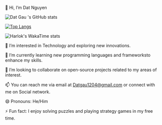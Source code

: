 👋 Hi, I’m Dat Nguyen

![Dat Gau 's GitHub stats](https://github-readme-stats.vercel.app/api?username=datgau&show_icons=true&theme=radical)


[![Top Langs](https://github-readme-stats.vercel.app/api/top-langs/?username=datgau&layout=donut)](https://github.com/datgau/github-readme-stats)



![Harlok's WakaTime stats](https://github-readme-stats.vercel.app/api/wakatime?username=datgau\&hide_progress=true)

👀 I’m interested in Technology and exploring new innovations.

🌱 I’m currently learning new programming languages and frameworksto enhance my skills.

💞️ I’m looking to collaborate on open-source projects related to my areas of interest.

📫 You can reach me via email at Datgau1204@gmail.com or connect with me on Social network.

😄 Pronouns: He/Him

⚡ Fun fact: I enjoy solving puzzles and playing strategy games in my free time.


<!---
Datgau/Datgau is a ✨ special ✨ repository because its `README.md` (this file) appears on your GitHub profile.
You can click the Preview link to take a look at your changes.
--->

